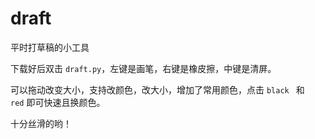 # draft
 平时打草稿的小工具

下载好后双击 `draft.py`，左键是画笔，右键是橡皮擦，中键是清屏。

可以拖动改变大小，支持改颜色，改大小，增加了常用颜色，点击 `black ` 和 `red` 即可快速且换颜色。

十分丝滑的哟！
